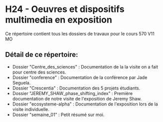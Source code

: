<h1> H24 - Oeuvres et dispositifs multimedia en exposition </h1>

Ce répertoire contient tous les dossiers de travaux pour le cours 570 V11 MO

## Détail de ce répertoire:

- Dossier "Centre_des_sciences" : Documentation de la la visite on a fait pour centre des sciences.
- Dossier "conference" : Documentation de la conférence par Jade Seguela.
- Dossier "Crescentia" : Documentation des 5 projets étudiants.
- Dossier "JEREMY_SHAW_phase_shifting_index" : Première documentation de notre visite de l'exposition de Jeremy Shaw.
- Dossier "ecosysteme-alpha" : Documentation de l'exposition lors de la visite individuelle.
- Dossier "semaine_01" : Petit résumé sur moi.

